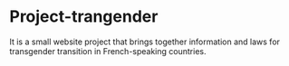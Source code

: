 # Project-trangender

It is a small website project that brings together information and laws for transgender transition in French-speaking countries.
